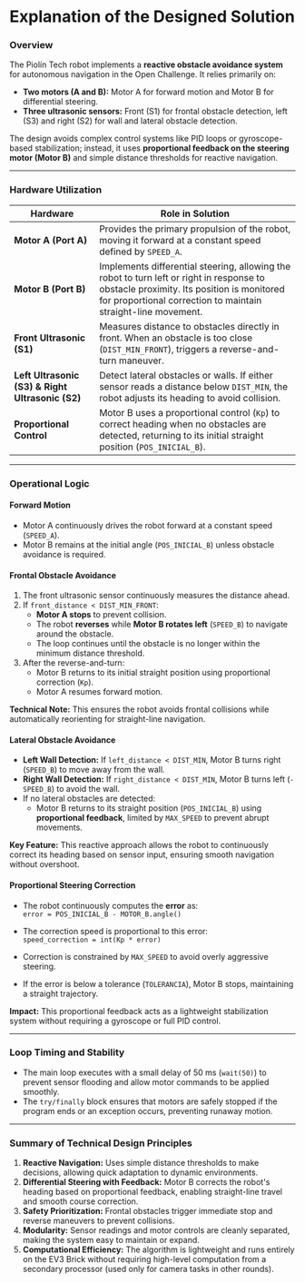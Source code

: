 # Explanation of the Designed Solution

### Overview

The Piolín Tech robot implements a **reactive obstacle avoidance system** for autonomous navigation in the Open Challenge. It relies primarily on:

- **Two motors (A and B):** Motor A for forward motion and Motor B for differential steering.  
- **Three ultrasonic sensors:** Front (S1) for frontal obstacle detection, left (S3) and right (S2) for wall and lateral obstacle detection.  

The design avoids complex control systems like PID loops or gyroscope-based stabilization; instead, it uses **proportional feedback on the steering motor (Motor B)** and simple distance thresholds for reactive navigation.

---

### Hardware Utilization

| Hardware | Role in Solution |
|----------|----------------|
| **Motor A (Port A)** | Provides the primary propulsion of the robot, moving it forward at a constant speed defined by `SPEED_A`. |
| **Motor B (Port B)** | Implements differential steering, allowing the robot to turn left or right in response to obstacle proximity. Its position is monitored for proportional correction to maintain straight-line movement. |
| **Front Ultrasonic (S1)** | Measures distance to obstacles directly in front. When an obstacle is too close (`DIST_MIN_FRONT`), triggers a reverse-and-turn maneuver. |
| **Left Ultrasonic (S3) & Right Ultrasonic (S2)** | Detect lateral obstacles or walls. If either sensor reads a distance below `DIST_MIN`, the robot adjusts its heading to avoid collision. |
| **Proportional Control** | Motor B uses a proportional control (`Kp`) to correct heading when no obstacles are detected, returning to its initial straight position (`POS_INICIAL_B`). |

---

### Operational Logic

#### Forward Motion
- Motor A continuously drives the robot forward at a constant speed (`SPEED_A`).  
- Motor B remains at the initial angle (`POS_INICIAL_B`) unless obstacle avoidance is required.  

#### Frontal Obstacle Avoidance
1. The front ultrasonic sensor continuously measures the distance ahead.  
2. If `front_distance < DIST_MIN_FRONT`:  
   - **Motor A stops** to prevent collision.  
   - The robot **reverses** while **Motor B rotates left** (`SPEED_B`) to navigate around the obstacle.  
   - The loop continues until the obstacle is no longer within the minimum distance threshold.  
3. After the reverse-and-turn:  
   - Motor B returns to its initial straight position using proportional correction (`Kp`).  
   - Motor A resumes forward motion.

**Technical Note:** This ensures the robot avoids frontal collisions while automatically reorienting for straight-line navigation.

#### Lateral Obstacle Avoidance
- **Left Wall Detection:** If `left_distance < DIST_MIN`, Motor B turns right (`SPEED_B`) to move away from the wall.  
- **Right Wall Detection:** If `right_distance < DIST_MIN`, Motor B turns left (`-SPEED_B`) to avoid the wall.  
- If no lateral obstacles are detected:  
  - Motor B returns to its straight position (`POS_INICIAL_B`) using **proportional feedback**, limited by `MAX_SPEED` to prevent abrupt movements.  

**Key Feature:** This reactive approach allows the robot to continuously correct its heading based on sensor input, ensuring smooth navigation without overshoot.

#### Proportional Steering Correction
- The robot continuously computes the **error** as:  
    `error = POS_INICIAL_B - MOTOR_B.angle()`
- The correction speed is proportional to this error:  
    `speed_correction = int(Kp * error)`

- Correction is constrained by `MAX_SPEED` to avoid overly aggressive steering.  
- If the error is below a tolerance (`TOLERANCIA`), Motor B stops, maintaining a straight trajectory.

**Impact:** This proportional feedback acts as a lightweight stabilization system without requiring a gyroscope or full PID control.

---

### Loop Timing and Stability
- The main loop executes with a small delay of 50 ms (`wait(50)`) to prevent sensor flooding and allow motor commands to be applied smoothly.  
- The `try/finally` block ensures that motors are safely stopped if the program ends or an exception occurs, preventing runaway motion.

---

### Summary of Technical Design Principles

1. **Reactive Navigation:** Uses simple distance thresholds to make decisions, allowing quick adaptation to dynamic environments.  
2. **Differential Steering with Feedback:** Motor B corrects the robot's heading based on proportional feedback, enabling straight-line travel and smooth course correction.  
3. **Safety Prioritization:** Frontal obstacles trigger immediate stop and reverse maneuvers to prevent collisions.  
4. **Modularity:** Sensor readings and motor controls are cleanly separated, making the system easy to maintain or expand.  
5. **Computational Efficiency:** The algorithm is lightweight and runs entirely on the EV3 Brick without requiring high-level computation from a secondary processor (used only for camera tasks in other rounds).

